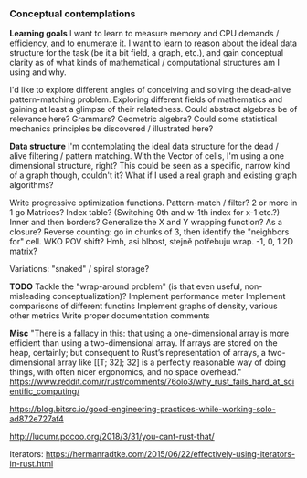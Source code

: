 ### Conceptual contemplations ###

**Learning goals**
I want to learn to measure memory and CPU demands / efficiency, and to enumerate it.
I want to learn to reason about the ideal data structure for the task (be it a bit field, a graph, etc.),
and gain conceptual clarity as of what kinds of mathematical / computational structures am I using and why.

I'd like to explore different angles of conceiving and solving the dead-alive pattern-matching problem.
Exploring different fields of mathematics and gaining at least a glimpse of their relatedness.
Could abstract algebras be of relevance here? Grammars? Geometric algebra?
Could some statistical mechanics principles be discovered / illustrated here?

**Data structure**
I'm contemplating the ideal data structure for the dead / alive filtering / pattern matching.
With the Vector of cells, I'm using a one dimensional structure, right?
This could be seen as a specific, narrow kind of a graph though, couldn't it?
What if I used a real graph and existing graph algorithms?


Write progressive optimization functions.
    Pattern-match / filter?
    2 or more in 1 go
    Matrices?
    Index table? (Switching 0th and w-1th index for x-1 etc.?)
    Inner and then borders?
    Generalize the X and Y wrapping function? As a closure?
    Reverse counting: go in chunks of 3, then identify the "neighbors for" cell. WKO POV shift? Hmh, asi blbost, stejně potřebuju wrap.
    -1, 0, 1 2D matrix?


Variations: "snaked" / spiral storage?

**TODO**
Tackle the "wrap-around problem" (is that even useful, non-misleading conceptualization)?
Implement performance meter
    Implement comparisons of different functins
Implement graphs of density, various other metrics
Write proper documentation comments


**Misc**
"There is a fallacy in this: that using a one-dimensional array is more efficient than using a two-dimensional array. If arrays are stored on the heap, certainly; but consequent to Rust’s representation of arrays, a two-dimensional array like [[T; 32]; 32] is a perfectly reasonable way of doing things, with often nicer ergonomics, and no space overhead."
https://www.reddit.com/r/rust/comments/76olo3/why_rust_fails_hard_at_scientific_computing/

https://blog.bitsrc.io/good-engineering-practices-while-working-solo-ad872e727af4

http://lucumr.pocoo.org/2018/3/31/you-cant-rust-that/

Iterators: https://hermanradtke.com/2015/06/22/effectively-using-iterators-in-rust.html